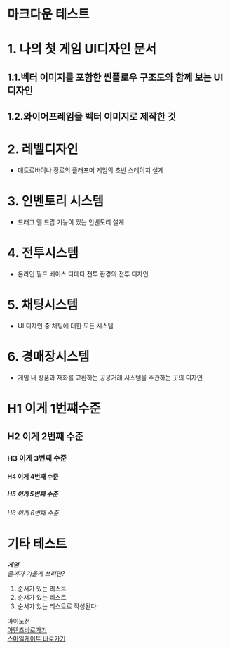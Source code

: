 

# 마크다운 테스트

# 1. 나의 첫 게임 UI디자인 문서
## 1.1.벡터 이미지를 포함한 씬플로우 구조도와 함께 보는 UI디자인
## 1.2.와이어프레임을 벡터 이미지로 제작한 것
# 2. 레벨디자인
- 매트로바이나 장르의 플래포머 게임의 초반 스테이지 설계
# 3. 인벤토리 시스템
- 드래그 앤 드랍 기능이 있는 인벤토리 설계
# 4. 전투시스템
- 온라인 필드 베이스 다대다 전투 환경의 전투 디자인
# 5. 채팅시스템
- UI 디자인 중 채팅에 대한 모든 시스템
# 6. 경매장시스템
- 게임 내 상품과 재화를 교환하는 공공거래 시스템을 주관하는 곳의 디자인</br>

# H1 이게 1번쨰수준
## H2 이게 2번째 수준
### H3 이게 3번째 수준
#### H4 이게 4번째 수준
##### H5 이게 5번째 수준
###### H6 이게 6번째 수준


# 기타 테스트
__*게임*__</br>
_*글씨가 기울게 쓰려면?*_

1. 순서가 있는 리스트
2. 순서가 있는 리스트
3. 순서가 있는 리스트로 작성된다.


[마이노션](https://atentsgamedesign.notion.site/UXUI-58fbd6f6b6594252afe75f2e6078dd36?pvs=4)</br>
[아텐츠바로가기](https://atentsgame.com/landing.do)</br>
[스마일게이트 바로가기](https://smilegate.com/ko/)